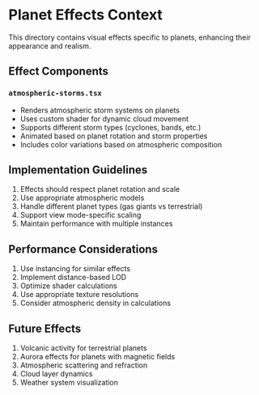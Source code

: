 # Planet Effects Context

This directory contains visual effects specific to planets, enhancing their appearance and realism.

## Effect Components

### `atmospheric-storms.tsx`
- Renders atmospheric storm systems on planets
- Uses custom shader for dynamic cloud movement
- Supports different storm types (cyclones, bands, etc.)
- Animated based on planet rotation and storm properties
- Includes color variations based on atmospheric composition

## Implementation Guidelines

1. Effects should respect planet rotation and scale
2. Use appropriate atmospheric models
3. Handle different planet types (gas giants vs terrestrial)
4. Support view mode-specific scaling
5. Maintain performance with multiple instances

## Performance Considerations

1. Use instancing for similar effects
2. Implement distance-based LOD
3. Optimize shader calculations
4. Use appropriate texture resolutions
5. Consider atmospheric density in calculations

## Future Effects

1. Volcanic activity for terrestrial planets
2. Aurora effects for planets with magnetic fields
3. Atmospheric scattering and refraction
4. Cloud layer dynamics
5. Weather system visualization 